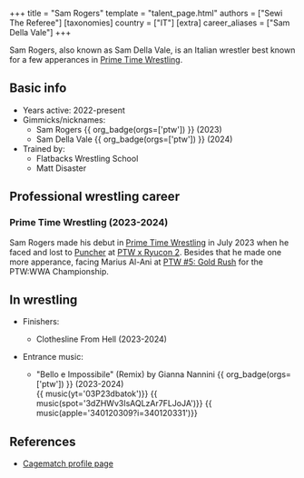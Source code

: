 +++
title = "Sam Rogers"
template = "talent_page.html"
authors = ["Sewi The Referee"]
[taxonomies]
country = ["IT"]
[extra]
career_aliases = ["Sam Della Vale"]
+++

Sam Rogers, also known as Sam Della Vale, is an Italian wrestler best known for a few apperances in [Prime Time Wrestling](@/o/ptw.md).

## Basic info

* Years active: 2022-present
* Gimmicks/nicknames:
  - Sam Rogers  {{ org_badge(orgs=['ptw']) }} (2023)
  - Sam Della Vale  {{ org_badge(orgs=['ptw']) }} (2024)
* Trained by:
  - Flatbacks Wrestling School
  - Matt Disaster
 
## Professional wrestling career

### Prime Time Wrestling (2023-2024)

Sam Rogers made his debut in [Prime Time Wrestling](@/o/ptw.md) in July 2023 when he faced and lost to [Puncher](@/w/puncher.md) at [PTW x Ryucon 2](@/e/ptw/2023-07-16-ptw-x-ryucon.md). Besides that he made one more apperance, facing Marius Al-Ani at [PTW #5: Gold Rush](@/e/ptw/2024-02-03-ptw-5-gold-rush.md) for the PTW:WWA Championship. 

## In wrestling 

* Finishers:
  - Clothesline From Hell (2023-2024)
 
* Entrance music:
  - "Bello e Impossibile" (Remix) by Gianna Nannini
     {{ org_badge(orgs=['ptw']) }} (2023-2024) <br>
     {{ music(yt='03P23dbatok')}}
     {{ music(spot='3dZHWv3IsAQLzAr7FLJoJA')}}
     {{ music(apple='340120309?i=340120331')}}

## References

* [Cagematch profile page](https://www.cagematch.net/?id=2&nr=27918&name=Sam+Della+Valle)
